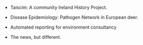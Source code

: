 
- </strong></strong>Taiscim: A community Ireland History Project.

- </strong></strong> Disease Epidemiology: Pathogen Network in European deer.

- </strong></strong> Automated reporting for environment consultancy

- </strong></strong> The news, but different.
